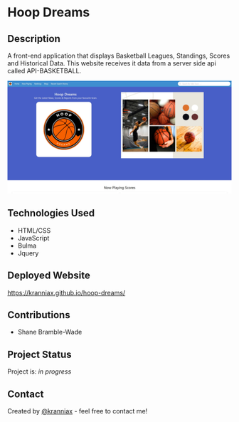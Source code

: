 # Hoop Dreams

## Description

A front-end application that displays Basketball Leagues, Standings, Scores and Historical Data. This website receives it data from a server side api called API-BASKETBALL.

![Alt text](/assets/images/Screenshot%202024-09-05%20185057.jpg)

## Technologies Used

* HTML/CSS
* JavaScript
* Bulma
* Jquery

## Deployed Website

<https://kranniax.github.io/hoop-dreams/>

## Contributions

* Shane Bramble-Wade

## Project Status

Project is: _in progress_

## Contact

Created by [@kranniax](https://twitter.com/kranniax) - feel free to contact me!
